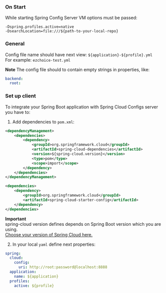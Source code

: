 ### On Start

While starting Spring Config Server VM options must be passed:

```text
-Dspring.profiles.active=native 
-DsearchLocation=file:///${path-to-your-local-repo}
```

### General

Config file name should have next view: `${application}-${profile}.yml`  
For example: `ezchoice-test.yml`

**Note** The config file should to contain empty strings in properties, like:

```yaml
backend:
  root: 
```

### Set up client

To integrate your Spring Boot application with Spring Cloud Configs server you have to:

1. Add dependencies to `pom.xml`:

```xml
<dependencyManagement>
    <dependencies>
        <dependency>
            <groupId>org.springframework.cloud</groupId>
            <artifactId>spring-cloud-dependencies</artifactId>
            <version>${spring-cloud.version}</version>
            <type>pom</type>
            <scope>import</scope>
        </dependency>
    </dependencies>
</dependencyManagement>
```

```xml
<dependencies>
    <dependency>
        <groupId>org.springframework.cloud</groupId>
        <artifactId>spring-cloud-starter-config</artifactId>
    </dependency>
</dependencies>
```

**Important**  
spring-cloud version defines depends on Spring Boot version which you are using.  
[Choose your version of Spring Cloud here.](https://spring.io/projects/spring-cloud)

2. In your local `yaml` define next properties:

```yaml
spring:
  cloud:
    config:
      uri: http://root:password@localhost:8888
  application:
    name: ${application}
  profiles:
    active: ${profile}
```
    


